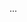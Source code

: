 <panel type="danger" header="Can apply boundary value analysis :star:" expandable expanded no-close>

<panel type="danger" header="Can explain boundary value analysis :star:" expandable>
  <include src="../../book/testCaseDesign/boundaryValueAnalysis/what/full.md" />
  <panel header=":trophy: Evidence" expanded>

...

  </panel>
</panel>

</panel>

